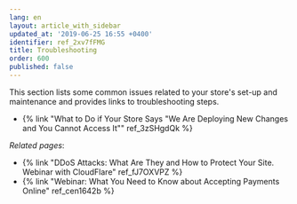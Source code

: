 ```yaml
---
lang: en
layout: article_with_sidebar
updated_at: '2019-06-25 16:55 +0400'
identifier: ref_2xv7fFMG
title: Troubleshooting
order: 600
published: false
---
```

This section lists some common issues related to your store's set-up and maintenance and provides links to troubleshooting steps.

*  {% link "What to Do if Your Store Says "We Are Deploying New Changes and You Cannot Access It"" ref_3zSHgdQk %}

_Related pages_:

*  {% link "DDoS Attacks: What Are They and How to Protect Your Site. Webinar with CloudFlare" ref_fJ7OXVPZ %}
*  {% link "Webinar: What You Need to Know about Accepting Payments Online" ref_cen1642b %}
